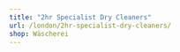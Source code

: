 ```yaml
---
title: "2hr Specialist Dry Cleaners"
url: /london/2hr-specialist-dry-cleaners/
shop: Wäscherei
---
```

